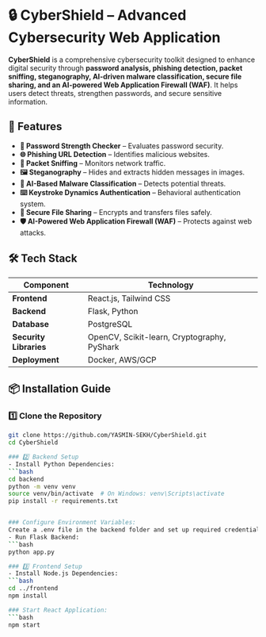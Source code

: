 # 🔒 CyberShield – Advanced Cybersecurity Web Application

**CyberShield** is a comprehensive cybersecurity toolkit designed to enhance digital security through **password analysis, phishing detection, packet sniffing, steganography, AI-driven malware classification, secure file sharing, and an AI-powered Web Application Firewall (WAF)**. It helps users detect threats, strengthen passwords, and secure sensitive information.

## 🚀 Features

- **🔑 Password Strength Checker** – Evaluates password security.
- **🌐 Phishing URL Detection** – Identifies malicious websites.
- **📡 Packet Sniffing** – Monitors network traffic.
- **🖼️ Steganography** – Hides and extracts hidden messages in images.
- **🤖 AI-Based Malware Classification** – Detects potential threats.
- **⌨️ Keystroke Dynamics Authentication** – Behavioral authentication system.
- **📁 Secure File Sharing** – Encrypts and transfers files safely.
- **🛡️ AI-Powered Web Application Firewall (WAF)** – Protects against web attacks.

## 🛠 Tech Stack

| Component | Technology |
|-----------|-----------|
| **Frontend** | React.js, Tailwind CSS |
| **Backend** | Flask, Python |
| **Database** | PostgreSQL |
| **Security Libraries** | OpenCV, Scikit-learn, Cryptography, PyShark |
| **Deployment** | Docker, AWS/GCP |

## 📦 Installation Guide

### 1️⃣ Clone the Repository
```bash
git clone https://github.com/YASMIN-SEKH/CyberShield.git
cd CyberShield

### 2️⃣ Backend Setup
- Install Python Dependencies:
```bash
cd backend
python -m venv venv
source venv/bin/activate  # On Windows: venv\Scripts\activate
pip install -r requirements.txt


### Configure Environment Variables:
Create a .env file in the backend folder and set up required credentials.
- Run Flask Backend:
```bash
python app.py

### 3️⃣ Frontend Setup
- Install Node.js Dependencies:
```bash
cd ../frontend
npm install

### Start React Application:
```bash
npm start

